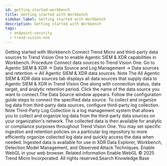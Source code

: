 ```yaml
---
id: getting-started-workbench
title: Getting started with Workbench
sidebar_label: Getting started with Workbench
description: Getting started with Workbench
tags:
  - endpoint-security
  - trend-vision-one
---
```


 Getting started with Workbench Connect Trend Micro and third-party data sources to Trend Vision One to enable Agentic SIEM & XDR capabilities in Workbench. Procedure Connect data sources to Trend Vision One. Go to Agentic SIEM & XDR → Data Source and Log Management → Data sources and retention → All Agentic SIEM & XDR data sources. Note The All Agentic SIEM & XDR data sources tab displays all data sources that supply data to Agentic SIEM & XDR in Trend Vision One along with connection status, data target, and analytic retention period. Click the name of the data source you want to connect.The Data Source window appears. Follow the configuration guide steps to connect the specified data source. To collect and organize log data from third-party data sources, configure third-party log collection. Note Third-Party Log Collection is a log management system that allows you to collect and organize log data from the third-party data sources on your organization's network. The collected data is then available for analytic or compliance purposes throughout Trend Vision One. You may set specific ingestion and retention policies on a particular log repository to more efficiently organize collected log data and quickly access the data when needed. Ingested data is available for use in XDR Data Explorer, Workbench, Detection Model Management, and Observed Attack Techniques. Enable WebGL in your web browser. Related information Enable WebGL © 2025 Trend Micro Incorporated. All rights reserved.Search Knowledge Base